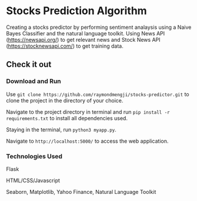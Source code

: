 # Stocks Prediction Algorithm

Creating a stocks predictor by performing sentiment analaysis using a Naive Bayes Classifier and the natural language toolkit.
Using News API (https://newsapi.org/) to get relevant news and Stock News API (https://stocknewsapi.com/) to get training data.

## Check it out

### Download and Run

Use `git clone https://github.com/raymondmengji/stocks-predictor.git` to clone the project in the directory of your choice.

Navigate to the project directory in terminal and run `pip install -r requirements.txt` to install all dependencies used.

Staying in the terminal, run `python3 myapp.py`.

Navigate to `http://localhost:5000/` to access the web application.

### Technologies Used

Flask

HTML/CSS/Javascript

Seaborn, Matplotlib, Yahoo Finance, Natural Language Toolkit